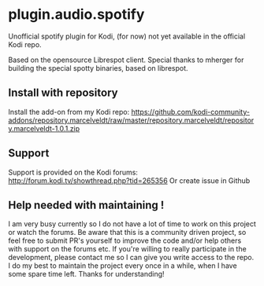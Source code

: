 # plugin.audio.spotify
Unofficial spotify plugin for Kodi, (for now) not yet available in the official Kodi repo.

Based on the opensource Librespot client. Special thanks to mherger for building the special spotty binaries, based on librespot.


## Install with repository
Install the add-on from my Kodi repo:
https://github.com/kodi-community-addons/repository.marcelveldt/raw/master/repository.marcelveldt/repository.marcelveldt-1.0.1.zip


## Support
Support is provided on the Kodi forums:
http://forum.kodi.tv/showthread.php?tid=265356
Or create issue in Github


## Help needed with maintaining !
I am very busy currently so I do not have a lot of time to work on this project or watch the forums.
Be aware that this is a community driven project, so feel free to submit PR's yourself to improve the code and/or help others with support on the forums etc. If you're willing to really participate in the development, please contact me so I can give you write access to the repo. I do my best to maintain the project every once in a while, when I have some spare time left.
Thanks for understanding!
